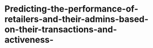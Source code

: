 # Predicting-the-performance-of-retailers-and-their-admins-based-on-their-transactions-and-activeness-